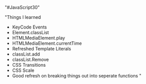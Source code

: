 "#JavaScript30" 

"Things I learned
* KeyCode Events
* Element.classList
* HTMLMediaElement.play
* HTMLMediaElement.currentTime
* Refreshed Template Literals
* classList.add
* classList.Remove
* CSS Transitions
* CSS Scale
* Good refresh on breaking things out into seperate functions
"